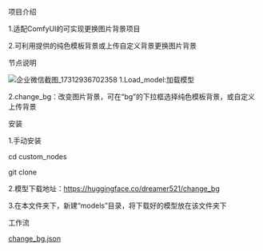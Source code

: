 项目介绍

1.适配ComfyUI的可实现更换图片背景项目

2.可利用提供的纯色模板背景或上传自定义背景更换图片背景



节点说明



![企业微信截图_17312936702358](https://github.com/user-attachments/assets/5cc60dd4-f0fd-4431-b2fe-92a72199e0a8)
1.Load_model:加载模型

2.change_bg：改变图片背景，可在“bg”的下拉框选择纯色模板背景，或自定义上传背景

安装

1.手动安装

cd custom_nodes

git clone 

2.模型下载地址：https://huggingface.co/dreamer521/change_bg

3.在本文件夹下，新建“models”目录，将下载好的模型放在该文件夹下

工作流

[change_bg.json](https://github.com/user-attachments/files/17694685/change_bg.json)
